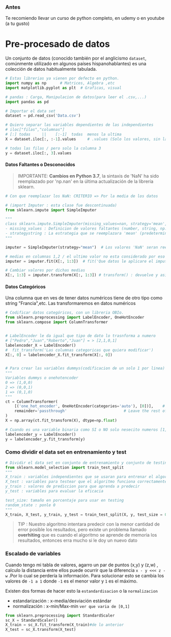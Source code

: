 ### Antes

Te recomiendo llevar un curso de python completo, en udemy o en youtube (a tu gusto)

# Pre-procesado de datos

Un conjunto de datos (conocido también por el anglicismo `dataset`, comúnmente utilizado en algunos países hispanohablantes) es una colección de datos habitualmente tabulada.

````python
# Estas librerias ya vienen por defecto en python.
import numpy as np		# Matrices, Algebra ,etc
import matplotlib.pyplot as plt  # Graficas, visual

# pandas : Carga, Manipulacion de datos(para leer el .csv,...)
import pandas as pd

# Importar el data set
dataset = pd.read_csv('Data.csv')

# Quiero separar las variables dependientes de las independientes 
# iloc["filas","columnas"]
# [:] todas 	||    [:-1]  todas  menos la ultima
X = dataset.iloc[:, :-1].values     # .values (Solo los valores, sin las posiciones)

# todas las filas / pero solo la columna 3
y = dataset.iloc[:, 3].values
````



#### Datos Faltantes o Desconocidos

> IMPORTANTE: **Cambios en Python 3.7**, la sintaxis de 'NaN' ha sido reemplazado por 'np.nan' en la última actualización de la librería sklearn.

````python
# Con que reemplazar los NaN: CRITERIO => Por la media de los datos

# (import Imputer : esta clase fue descontinuada) 
from sklearn.impute import SimpleImputer

"""
class sklearn.impute.SimpleImputer(missing_values=nan, strategy='mean', fill_value=None, verbose=0, copy=True, add_indicator=False)
- missing_values : Definicion de valores faltantes (number, string, np.nan (predeterminado) o None).Los que coinciden con missing_values serán transformados.
- strategystring : La estrategia que se reemplazara 'mean' (predeterminada)
"""

imputer = SimpleImputer(strategy="mean")  # Los valores 'NaN' seran reemplazado por ('la media') Toma como conjunto de valores todos los de la columna

# medias en columnas 1,2 / el ultimo valor no esta considerado por eso se pone hasta el 3 
imputer = imputer.fit(X[:, 1:3])  # fit('Que datos le aplicare el imputer')

# Cambiar valores por dichas medias
X[:, 1:3] = imputer.transform(X[:, 1:3]) # transform() : devuelve y asigna los valores desconocidos
````

#### Datos Categóricos

Una columna que en ves de tener datos numéricos tiene de otro tipo como string "Francia",etc. Las transformaremos en datos numéricos 

````python
# Codificar datos categóricos, con un libreria OBIo.
from sklearn.preprocessing import LabelEncoder, OneHotEncoder
from sklearn.compose import ColumnTransformer


# LabelEncoder le da igual que tipo de dato lo trasnforma a numero
# ["Pedro","Juan","Roberto","Juan"] = > [2,1,0,1]
labelencoder_X = LabelEncoder()
#  fit_transform('Las columnas categoricas que quiera modificar')                 
X[:, 0] = labelencoder_X.fit_transform(X[:, 0])


# Para crear las variables dummys(codificacion de un solo 1 por linea)
"""
Variables dummys o onehotencoder
0 => (1,0,0)
2 => (0,0,1)
1 => (0,1,0)
"""
ct = ColumnTransformer(
    [('one_hot_encoder', OneHotEncoder(categories='auto'), [0])],    # The column numbers to be transformed (here is [0] but can be [0, 1, 3])
    remainder='passthrough'                         # Leave the rest of the columns untouched
)
X = np.array(ct.fit_transform(X), dtype=np.float)

# Cuando es una variable binaria como SI o NO solo nesecito numeros [1,2]
labelencoder_y = LabelEncoder()
y = labelencoder_y.fit_transform(y)
````

### Como dividir el data set en entrenamiento y test

````python
# Dividir el data set en conjunto de entrenamiento y conjunto de testing
from sklearn.model_selection import train_test_split
"""
X_train : variables independientes que se usaran para entrenar el algortimo
X_test : variables para testear que el algoritmo funciona correctamente 
y_train : valores de prediccion para que aprenda a predecir
y_test : variables para evaluar la eficacia 

test_size: tamaño en porcentaje para usar en testing
random_state : ponle 0
"""
X_train, X_test, y_train, y_test = train_test_split(X, y, test_size = 0.2, random_state = 0)
````

> TIP : Nuestro algoritmo intentara predecir con la menor cantidad de error posible los resultados, pero existe un problema llamado **overhiting** que es cuando el algoritmo se aprende de memoria los resultados, entonces erra mucho si le doy un nuevo dato

### Escalado de variables

Cuando tengo mi tabla de valores, agarro un par de puntos (x,y) y (z,w) , calculo la distancia entre ellos puede ocurrir que la diferencia  `x - y <<< z - w` .Por lo cual se perdería la información. Para solucionar esto se cambia los valores de `-1 a 1` donde `-1` es el menor valor y `1` es el máximo. 

Existen dos formas de hacer esto la `estandardisacion` o la `normalizacion`

- estandarización : x-media/desviación estándar
- normalización : x-min/Max-min `ver que varia de [0,1]`

````python
from sklearn.preprocessing import StandardScaler
sc_X = StandardScaler()
X_train = sc_X.fit_transform(X_train)#de lo anterior
X_test = sc_X.transform(X_test)
````

